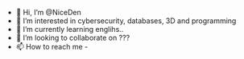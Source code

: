 - 👋 Hi, I’m @NiceDen
- 👀 I’m interested in cybersecurity, databases, 3D and programming
- 🌱 I’m currently learning englihs..
- 💞️ I’m looking to collaborate on ???
- 📫 How to reach me -

<!---
NiceDen/NiceDen is a ✨ special ✨ repository because its `README.md` (this file) appears on your GitHub profile.
You can click the Preview link to take a look at your changes.
--->
